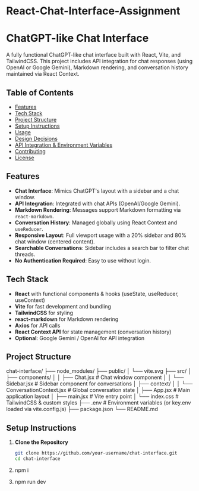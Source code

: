 # React-Chat-Interface-Assignment
# ChatGPT-like Chat Interface

A fully functional ChatGPT-like chat interface built with React, Vite, and TailwindCSS. This project includes API integration for chat responses (using OpenAI or Google Gemini), Markdown rendering, and conversation history maintained via React Context.

## Table of Contents

- [Features](#features)
- [Tech Stack](#tech-stack)
- [Project Structure](#project-structure)
- [Setup Instructions](#setup-instructions)
- [Usage](#usage)
- [Design Decisions](#design-decisions)
- [API Integration & Environment Variables](#api-integration--environment-variables)
- [Contributing](#contributing)
- [License](#license)

## Features

- **Chat Interface**: Mimics ChatGPT's layout with a sidebar and a chat window.
- **API Integration**: Integrated with chat APIs (OpenAI/Google Gemini).  
- **Markdown Rendering**: Messages support Markdown formatting via `react-markdown`.
- **Conversation History**: Managed globally using React Context and `useReducer`.
- **Responsive Layout**: Full viewport usage with a 20% sidebar and 80% chat window (centered content).
- **Searchable Conversations**: Sidebar includes a search bar to filter chat threads.
- **No Authentication Required**: Easy to use without login.

## Tech Stack

- **React** with functional components & hooks (useState, useReducer, useContext)
- **Vite** for fast development and bundling
- **TailwindCSS** for styling
- **react-markdown** for Markdown rendering
- **Axios** for API calls
- **React Context API** for state management (conversation history)
- **Optional**: Google Gemini / OpenAI for API integration

## Project Structure

chat-interface/ ├── node_modules/ ├── public/ │ └── vite.svg ├── src/ │ ├── components/ │ │ ├── Chat.jsx # Chat window component │ │ └── Sidebar.jsx # Sidebar component for conversations │ ├── context/ │ │ └── ConversationContext.jsx # Global conversation state │ ├── App.jsx # Main application layout │ ├── main.jsx # Vite entry point │ └── index.css # TailwindCSS & custom styles ├── .env # Environment variables (or key.env loaded via vite.config.js) ├── package.json └── README.md
## Setup Instructions

1. **Clone the Repository**

   ```bash
   git clone https://github.com/your-username/chat-interface.git
   cd chat-interface
2. npm i
3. npm run dev
